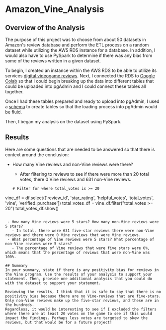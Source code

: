 # Amazon_Vine_Analysis

## Overview of the Analysis 

The purpose of this project was to choose from about 50 datasets in Amazon's review database and perform the ETL process on a random dataset while utilizing the AWS RDS instance for a database. In addition, I would also have to use PySpark to determine if there was any bias from some of the reviews written in a given dataset.

To begin, I created an instance within the AWS RDS to be able to utilize its services [digital videogame reviews](https://s3.amazonaws.com/amazon-reviews-pds/tsv/amazon_reviews_us_Digital_Video_Games_v1_00.tsv.gz). 
Next, I connected the RDS to [Google Colab](https://s3.amazonaws.com/amazon-reviews-pds/tsv/amazon_reviews_us_Digital_Video_Games_v1_00.tsv.gz)
so that I could begin breaking up the data into different tables that could be uploaded into pgAdmin and I could connect these tables all together.

Once I had these tables prepared and ready to upload into pgAdmin, I used a [schema](https://github.com/bazinga183/Amazon_Vine_Analysis/blob/main/table_creation.sql) to create tables so that the loading process into pgAdmin would be fluid.

Then, I began my analysis on the dataset using PySpark.

## Results 

Here are some questions that are needed to be answered so that there is context around the conclusion:

 - How many Vine reviews and non-Vine reviews were there?
   - After filtering to reviews to see if there were more than 20 total votes, there 0 Vine reviews and 631 non-Vine reviews.


   ```
   # Filter for where total_votes is >= 20
vine_df = df.select(['review_id', 'star_rating', 'helpful_votes', 'total_votes', 'vine', 'verified_purchase'])
total_votes_df = vine_df.filter("total_votes >= 20")
total_votes_df.show()
```

 - How many Vine reviews were 5 stars? How many non-Vine reviews were 5 stars?
   - In total, there were 631 five-star reviews there were non-Vine reviews and there were 0 Vine reviews that were Vine reviews.
 - What percentage of Vine reviews were 5 stars? What percentage of non-Vine reviews were 5 stars?
   - The percentage of Vine reviews that were five stars were 0%, which means that the percentage of reviews that were non-Vine was 100%. 

## Summary 
In your summary, state if there is any positivity bias for reviews in the Vine program. Use the results of your analysis to support your statement. Then, provide one additional analysis that you could do with the dataset to support your statement.

Reviewing the results, I think that it is safe to say that there is no positivity bias because there are no Vine-reviews that are five-stars. Only non-Vine reviews make up the five-star reviews, and these are in the hundreds.
Regardless, it would be interesting to see if I excluded the filters where there are at least 20 votes on the game to see if this would impact the findings. Perhaps less votes are targeted to skew the reviews, but that would be for a future project!
